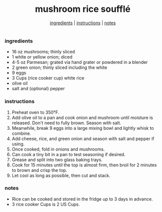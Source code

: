 <h1 align="center">mushroom rice soufflé</h1>

<div align="center">
  <a href="#ingredients">ingredients</a> | 
  <a href="#instructions">instructions</a> | 
  <a href="#notes">notes</a>
</div>
<br>

### ingredients
- 16 oz mushrooms; thinly sliced  
- 1 white or yellow onion; diced  
- 4-5 oz Parmesan; grated via hand grater or powdered in a blender  
- 2 green onion; thinly sliced including the white  
- 9 eggs  
- 3 Cups (rice cooker cup) white rice  
- olive oil  
- salt and (optional) pepper  

### instructions
1. Preheat oven to 350°F.  
2. Add olive oil to a pan and cook onion and mushroom until moisture is released. Don't need to fully brown. Season with salt.  
3. Meanwhile, break 9 eggs into a large mixing bowl and lightly whisk to combine.  
4. Add cheese, rice, and green onion and season with salt and pepper if using.  
5. Once cooked, fold in onions and mushrooms.  
6. Can cook a tiny bit in a pan to test seasoning if desired.  
7. Grease and split into two glass baking trays.  
8. Cook for 15 minutes until the top is almost firm, then broil for 2 minutes to brown and crisp the top.  
9. Let cool as long as possible, then cut and stack.  

### notes
- Rice can be cooked and stored in the fridge up to 3 days in advance.  
- 3 rice cooker Cups is 2 US Cups.  
